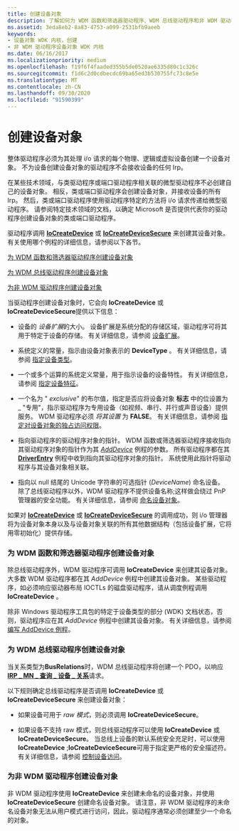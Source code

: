 ```yaml
---
title: 创建设备对象
description: 了解如何为 WDM 函数和筛选器驱动程序、WDM 总线驱动程序和非 WDM 驱动程序创建设备对象。
ms.assetid: 3eda8eb2-8a83-4753-a099-2531bfb9aeeb
keywords:
- 设备对象 WDK 内核，创建
- 非 WDM 驱动程序设备对象 WDK 内核
ms.date: 06/16/2017
ms.localizationpriority: medium
ms.openlocfilehash: f19f6f4faaded355b5de0520ae6335d80c1c326c
ms.sourcegitcommit: f1d6c2d0cdbecdc69ba65ed3b530755fc73c8e5e
ms.translationtype: MT
ms.contentlocale: zh-CN
ms.lasthandoff: 09/30/2020
ms.locfileid: "91590399"
---
```

# <a name="creating-a-device-object"></a>创建设备对象





整体驱动程序必须为其处理 i/o 请求的每个物理、逻辑或虚拟设备创建一个设备对象。 不为设备创建设备对象的驱动程序不会接收设备的任何 Irp。

在某些技术领域，与类驱动程序或端口驱动程序相关联的微型驱动程序不必创建自己的设备对象。 相反，类或端口驱动程序会创建设备对象，并接收设备的所有 Irp。 然后，类或端口驱动程序使用驱动程序特定的方法将 i/o 请求传递给微型驱动程序。 请参阅特定技术领域的文档，以确定 Microsoft 是否提供代表你的驱动程序创建设备对象的类或端口驱动程序。

驱动程序调用 [**IoCreateDevice**](/windows-hardware/drivers/ddi/wdm/nf-wdm-iocreatedevice) 或 [**IoCreateDeviceSecure**](/windows-hardware/drivers/ddi/wdmsec/nf-wdmsec-wdmlibiocreatedevicesecure) 来创建其设备对象。 有关使用哪个例程的详细信息，请参阅以下各节。

[为 WDM 函数和筛选器驱动程序创建设备对象](#creating-device-objects-for-wdm-function-and-filter-drivers)

[为 WDM 总线驱动程序创建设备对象](#creating-device-objects-for-wdm-bus-drivers)

[为非 WDM 驱动程序创建设备对象](#creating-device-objects-for-non-wdm-drivers)

当驱动程序创建设备对象时，它会向 **IoCreateDevice** 或 **IoCreateDeviceSecure**提供以下信息：

-   设备的 *设备扩展*的大小。 设备扩展是系统分配的存储区域，驱动程序可将其用于特定于设备的存储。 有关详细信息，请参阅 [设备扩展](device-extensions.md)。

-   系统定义的常量，指示由设备对象表示的 **DeviceType** 。 有关详细信息，请参阅 [指定设备类型](specifying-device-types.md)。

-   一个或多个运算的系统定义常量，用于指示设备的设备特性。 有关详细信息，请参阅 [指定设备特征](specifying-device-characteristics.md)。

-   一个名为 " *exclusive*" 的布尔值，指定是否应将设备对象 **标志** 中的位设置为 \_ "专用"，指示驱动程序为专用设备（如视频、串行、并行或声音设备）提供服务。 WDM 驱动程序必须 *将其设置* 为 **FALSE**。 有关详细信息，请参阅 [指定对设备对象的独占访问权限](specifying-exclusive-access-to-device-objects.md)。

-   指向驱动程序的驱动程序对象的指针。 WDM 函数或筛选器驱动程序接收指向其驱动程序对象的指针作为其 [*AddDevice*](/windows-hardware/drivers/ddi/wdm/nc-wdm-driver_add_device) 例程的参数。 所有驱动程序都在其 [**DriverEntry**](/windows-hardware/drivers/ddi/wdm/nc-wdm-driver_initialize) 例程中收到指向其驱动程序对象的指针。 系统使用此指针将驱动程序与其设备对象相关联。

-   指向以 null 结尾的 Unicode 字符串的可选指针 (*DeviceName*) 命名设备。 除了总线驱动程序以外，WDM 驱动程序不提供设备名称;这样做会绕过 PnP 管理器的安全功能。 有关详细信息，请参阅 [命名设备对象](named-device-objects.md)。

如果对 [**IoCreateDevice**](/windows-hardware/drivers/ddi/wdm/nf-wdm-iocreatedevice) 或 [**IoCreateDeviceSecure**](/windows-hardware/drivers/ddi/wdmsec/nf-wdmsec-wdmlibiocreatedevicesecure) 的调用成功，则 i/o 管理器将为设备对象本身以及与设备对象关联的所有其他数据结构（包括设备扩展，它将用零初始化）提供存储。

### <a name="creating-device-objects-for-wdm-function-and-filter-drivers"></a>为 WDM 函数和筛选器驱动程序创建设备对象

除总线驱动程序外，WDM 驱动程序可调用 **IoCreateDevice** 来创建其设备对象。 大多数 WDM 驱动程序都在其 *AddDevice* 例程中创建其设备对象。 某些驱动程序，如必须响应驱动器布局 IOCTLs 的磁盘驱动程序，请从调度例程调用 **IoCreateDevice** 。

除非 Windows 驱动程序工具包的特定于设备类型的部分 (WDK) 文档状态，否则，驱动程序应在其 *AddDevice* 例程中创建其设备对象。 有关详细信息，请参阅 [编写 AddDevice 例程](writing-an-adddevice-routine.md)。

### <a name="creating-device-objects-for-wdm-bus-drivers"></a>为 WDM 总线驱动程序创建设备对象

当关系类型为**BusRelations**时，WDM 总线驱动程序将创建一个 PDO，以响应[**IRP \_ MN \_ 查询 \_ 设备 \_ 关系**](./irp-mn-query-device-relations.md)请求。

以下规则确定总线驱动程序是否调用 **IoCreateDevice** 或 **IoCreateDeviceSecure** 来创建设备对象：

-   如果设备可用于 *raw 模式*，则必须调用 **IoCreateDeviceSecure**。

-   如果设备不支持 raw 模式，则总线驱动程序可以使用 **IoCreateDevice** 或 **IoCreateDeviceSecure**。 当总线上设备的默认系统安全充足时，可以使用**IoCreateDevice** ;**IoCreateDeviceSecure**可用于指定更严格的安全描述符。 有关详细信息，请参阅 [控制设备访问](controlling-device-access.md)。

### <a name="creating-device-objects-for-non-wdm-drivers"></a>为非 WDM 驱动程序创建设备对象

非 WDM 驱动程序使用 **IoCreateDevice** 来创建未命名的设备对象，并使用 **IoCreateDeviceSecure** 创建命名设备对象。 请注意，非 WDM 驱动程序的未命名设备对象无法从用户模式进行访问，因此，驱动程序通常必须创建至少一个命名的对象。

 

